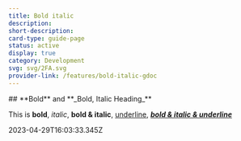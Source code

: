 ```yaml
---
title: Bold italic
description: 
short-description: 
card-type: guide-page
status: active
display: true
category: Development
svg: svg/2FA.svg
provider-link: /features/bold-italic-gdoc
---
```

<div class="content-section">
<div class="section-container" markdown="1">
## **Bold** and **_Bold, Italic Heading_**


This is **bold**, _italic_, **bold & italic**, <ins>underline</ins>, **_<ins>bold & italic & underline</ins>_**
</div>
</div> 2023-04-29T16:03:33.345Z
